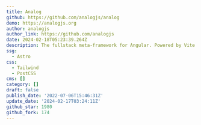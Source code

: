 ```yaml
---
title: Analog
github: https://github.com/analogjs/analog
demo: https://analogjs.org
author: analogjs
author_link: https://github.com/analogjs
date: 2024-02-18T05:23:39.264Z
description: The fullstack meta-framework for Angular. Powered by Vite
ssg:
  - Astro
css:
  - Tailwind
  - PostCSS
cms: []
category: []
draft: false
publish_date: '2022-07-06T15:46:31Z'
update_date: '2024-02-17T03:24:11Z'
github_star: 1980
github_fork: 174
---
```

